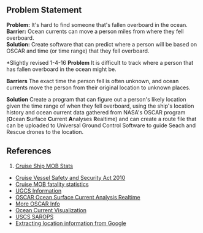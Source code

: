 ## Problem Statement
**Problem:** It's hard to find someone that's fallen overboard in the ocean.  
**Barrier:** Ocean currents can move a person miles from where they fell overboard.  
**Solution:** Create software that can predict where a person will be based on OSCAR and time (or time range) that they fell overboard.

*Slightly revised 1-4-16
**Problem**
It is difficult to track where a person that has fallen overboard in the ocean might be.

**Barriers**
The exact time the person fell is often unknown, and ocean currents move the person from their original location to unknown places.

**Solution**
Create a program that can figure out a person's likely location given the time range of when they fell overboard, using the ship's location history and ocean current data gathered from NASA's OSCAR program (**O**cean **S**urface **C**urrent **A**nalyses **R**ealtime) and can create a route file that can be uploaded to Universal Ground Control Software to guide Seach and Rescue drones to the location.

## References
1.  [Cruise Ship MOB Stats](http://www.cruisejunkie.com/Overboard.html)
* [Cruise Vessel Safety and Security Act 2010](https://www.uscg.mil/hq/cg2/cgis/Docs/HR3360CruiseVesselSecurityandSafetyActof2010.pdf)
* [Cruise MOB fatality statistics](http://www.cruiseserver.net/travelpage/other/man_overboard.asp)
* [UGCS Information](https://www.ugcs.com/en)
* [OSCAR Ocean Surface Current Analysis Realtime](http://podaac.jpl.nasa.gov/dataset/OSCAR_L4_OC_third-deg)
* [More OSCAR Info](http://www.esr.org/oscar_index.html)
* [Ocean Current Visualization](https://earth.nullschool.net/)
* [USCS SAROPS](https://www.uscg.mil/acquisITION/international/sarops.asp)    
* [Extracting location information from Google](https://shkspr.mobi/blog/2014/04/extracting-your-own-location-information-from-google-the-hard-way/)
